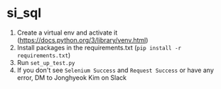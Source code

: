 # si_sql

1. Create a virtual env and activate it (https://docs.python.org/3/library/venv.html)
2. Install packages in the requirements.txt (`pip install -r requirements.txt`)
3. Run `set_up_test.py` 
4. If you don't see `Selenium Success` and `Request Success` or have any error, DM to Jonghyeok Kim on Slack
